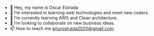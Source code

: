 - 👋 Hey, my name is Oscar Estrada
- 👀 I’m interested in learning web technologies and meet new coders.
- 🌱 I’m currently learning AWS and Clean architecture.
- 💞️ I’m looking to collaborate on new business ideas.
- 📫 How to reach me arturostrada2020@gmail.com.

<!---
OscarStrada/OscarStrada is a ✨ special ✨ repository because its `README.md` (this file) appears on your GitHub profile.
You can click the Preview link to take a look at your changes.
--->

